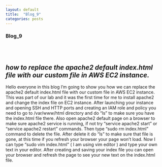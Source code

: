 ```yaml
---
layout: default
title:  "Blog_9"
categories: posts
---
```


### Blog_9
<br><br>

## *how to replace the apache2 default index.html file with our custom file in AWS EC2 instance.*<br>

Hello everyone in this blog I’m going to show you how we can replace the apache2 default index.html file
with our custom file in AWS EC2 instance. This was part of our lab and it was the first time for me to 
install apache2 and change the index file on EC2 instance. 
After launching your instance and opening SSH and HTTP ports and creating an IAM role and policy you need 
to go to /var/www/html directory and do “ls” to make sure you have the index.html file there. 
Also open apache2 default page on a browser to make sure apache2 service is running, 
if not try “service apache2 start” or “service apache2 restart” commands.
Then type “sudo rm index.html” command to delete the file. After delete it do “ls” to make sure that file is gone,
at this time if you refresh your browser your page won’t load.
Now I can type “sudo vim index.html” ( I am using vim editor ) and type your own text in your editor.
After creating and saving your index file you can open your browser and refresh the page to see your new text on the index.html file. 
